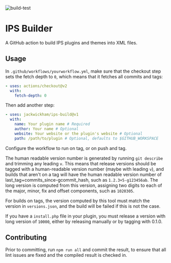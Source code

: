 ![build-test](https://github.com/jackwickham/ips-plugin-build/workflows/build-test/badge.svg)

# IPS Builder

A GitHub action to build IPS plugins and themes into XML files.

## Usage

In `.github/workflows/yourworkflow.yml`, make sure that the checkout step sets
the fetch depth to `0`, which means that it fetches all commits and tags:
```yaml
- uses: actions/checkout@v2
  with:
    fetch-depth: 0
```
Then add another step:
```yaml
- uses: jackwickham/ips-build@v1
  with:
    name: Your plugin name # Required
    author: Your name # Optional
    website: Your website or the plugin's website # Optional
    path: /path/to/plugin # Optional, defaults to $GITHUB_WORKSPACE
```

Configure the workflow to run on tag, or on push and tag.

The human readable version number is generated by running `git describe` and
trimming any leading `v`. This means that release versions should be tagged with
a human-readable version number (maybe with leading `v`), and builds that aren't
on a tag will have the human readable version number of
last_tag+commits_since-gcommit_hash, such as `1.2.3+5-g123456ab`. The long
version is computed from this version, assigning two digits to each of the
major, minor, fix and offset components, such as `1020305`.

For builds on tags, the version computed by this tool must match the version in
`versions.json`, and the build will be failed if this is not the case.

If you have a `install.php` file in your plugin, you must release a version with
long version of `10000`, either by releasing manually or by tagging with 0.1.0.

## Contributing

Prior to committing, run `npm run all` and commit the result, to ensure that all
lint issues are fixed and the compiled result is checked in.
